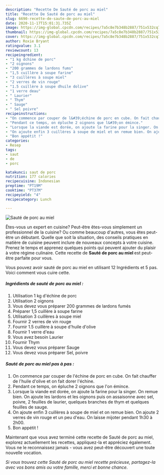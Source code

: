 ```yaml
---
description: "Recette De Sauté de porc au miel"
title: "Recette De Sauté de porc au miel"
slug: 6690-recette-de-saute-de-porc-au-miel
date: 2020-11-17T15:01:31.735Z
image: https://img-global.cpcdn.com/recipes/7a5c8e7b348b2887/751x532cq70/saute-de-porc-au-miel-photo-principale-de-la-recette.jpg
thumbnail: https://img-global.cpcdn.com/recipes/7a5c8e7b348b2887/751x532cq70/saute-de-porc-au-miel-photo-principale-de-la-recette.jpg
cover: https://img-global.cpcdn.com/recipes/7a5c8e7b348b2887/751x532cq70/saute-de-porc-au-miel-photo-principale-de-la-recette.jpg
author: Roxie Bryant
ratingvalue: 3.1
reviewcount: 13
recipeingredient:
- "1 kg dchine de porc"
- "2 oignons"
- "200 grammes de lardons fums"
- "1,5 cuillère à soupe farine"
- "3 cuillères à soupe miel"
- "2 verres de vin rouge"
- "1.5 cuillère à soupe dhuile dolive"
- "1 verre deau"
- " Laurier"
- " Thym"
- " Sauge"
- " Sel poivre"
recipeinstructions:
- "On commence par couper de l&#39;échine de porc en cube. On fait chauffer de l&#39;huile d&#39;olive et on fait dorer l&#39;échine."
- "Pendant ce temps, on épluche 2 oignons que l&#39;on émince."
- "Lorsque la viande est dorée, on ajoute la farine pour la singer. On remue bien. On ajoute les lardons et les oignons puis on assaisonne avec sel, poivre, 2 feuilles de laurier, quelques branches de thym et quelques feuilles de sauge."
- "On ajoute enfin 3 cuillères à soupe de miel et on remue bien. On ajoute 2 verres de vin rouge et un peu d&#39;eau. On laisse mijoter pendant 1h30 à 2h00."
- "Bon appétit !"
categories:
- Resep
tags:
- saut
- de
- porc

katakunci: saut de porc 
nutrition: 177 calories
recipecuisine: Indonesian
preptime: "PT19M"
cooktime: "PT37M"
recipeyield: "4"
recipecategory: Lunch

---
```



![Sauté de porc au miel](https://img-global.cpcdn.com/recipes/7a5c8e7b348b2887/751x532cq70/saute-de-porc-au-miel-photo-principale-de-la-recette.jpg)

Êtes-vous un expert en cuisine? Peut-être êtes-vous simplement un professionnel de la cuisine? Ou comme beaucoup d'autres, vous êtes peut-être un débutant. Quelle que soit la situation, des conseils pratiques en matière de cuisine peuvent inclure de nouveaux concepts à votre cuisine. Prenez le temps et apprenez quelques points qui peuvent ajouter du plaisir à votre régime culinaire. Cette recette de <strong> Sauté de porc au miel </strong> est peut-être parfaite pour vous.

<!--inarticleads1-->

Vous pouvez avoir sauté de porc au miel en utilisant 12 Ingrédients et 5 pas. Voici comment vous cuire cette.

##### Ingrédients de sauté de porc au miel :

1. Utilisation 1 kg d&#39;échine de porc
1. Utilisation 2 oignons
1. Vous devez vous préparer 200 grammes de lardons fumés
1. Préparer 1,5 cuillère à soupe farine
1. Utilisation 3 cuillères à soupe miel
1. Fournir 2 verres de vin rouge
1. Fournir 1.5 cuillère à soupe d&#39;huile d&#39;olive
1. Fournir 1 verre d&#39;eau
1. Vous avez besoin  Laurier
1. Fournir  Thym
1. Vous devez vous préparer  Sauge
1. Vous devez vous préparer  Sel, poivre




<!--inarticleads2-->

##### Sauté de porc au miel pas à pas :

1. On commence par couper de l&#39;échine de porc en cube. On fait chauffer de l&#39;huile d&#39;olive et on fait dorer l&#39;échine.
1. Pendant ce temps, on épluche 2 oignons que l&#39;on émince.
1. Lorsque la viande est dorée, on ajoute la farine pour la singer. On remue bien. On ajoute les lardons et les oignons puis on assaisonne avec sel, poivre, 2 feuilles de laurier, quelques branches de thym et quelques feuilles de sauge.
1. On ajoute enfin 3 cuillères à soupe de miel et on remue bien. On ajoute 2 verres de vin rouge et un peu d&#39;eau. On laisse mijoter pendant 1h30 à 2h00.
1. Bon appétit !




<!--inarticleads1-->

<p>
Maintenant que vous avez terminé cette recette de Sauté de porc au miel, explorez actuellement les recettes, appliquez-la et appréciez également. Vous ne le reconnaissez jamais - vous avez peut-être découvert une toute nouvelle vocation.
</p>

<p>
<i>Si vous trouvez cette Sauté de porc au miel recette précieuse, partagez-la avec vos bons amis ou votre famille, merci et bonne chance.</i>
</p>
